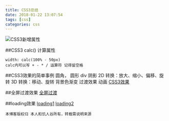 ```yaml
---
title: CSS3总结
date: 2018-01-22 13:07:54
tags: [css]
categories: css
---
```

![CSS3新增属性](http://upload-images.jianshu.io/upload_images/2155778-26210fdb80bb3e23.png?imageMogr2/auto-orient/strip%7CimageView2/2/w/1240)

##CSS3 calc() 计算属性
```
width: calc(100% - 50px)
calc内可以写 + - * / 运算符 记得留空格
```

##CSS3效果的简单事例
圆角， 圆形
div 阴影
2D 转换：放大、缩小、偏移、旋转
3D 转换：移动、旋转
背景色渐变
过渡效果
动画
[CSS3效果](http://js.jirengu.com/tamijeribo)

##全屏过渡效果
[全屏过渡](http://js.jirengu.com/xenonucaqa/2)

##loading效果
[loading1](http://js.jirengu.com/qefagekubi)
[loading2](http://js.jirengu.com/judifodako)

`本博客版权归 本人和饥人谷所有，转载需说明来源`